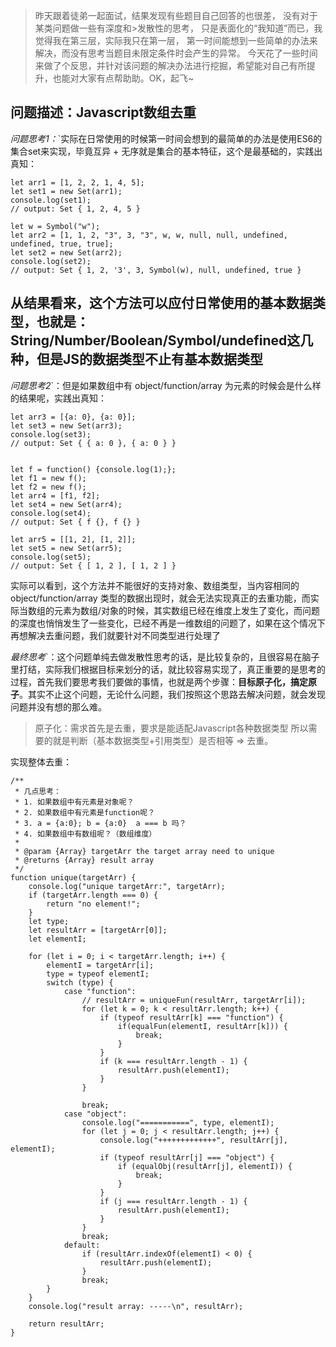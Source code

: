 >昨天跟着徒弟一起面试，结果发现有些题目自己回答的也很差，
>没有对于某类问题做一些有深度和>发散性的思考，
>只是表面化的“我知道”而已，我觉得我在第三层，实际我只在第一层，
>第一时间能想到一些简单的办法来解决，而没有思考当题目未限定条件时会产生的异常。
>今天花了一些时间来做了个反思，并针对该问题的解决办法进行挖掘，希望能对自己有所提升，也能对大家有点帮助助。OK，起飞~


**问题描述：Javascript数组去重**
--------
*问题思考1：*`实际在日常使用的时候第一时间会想到的最简单的办法是使用ES6的集合set来实现，毕竟互异 + 无序就是集合的基本特征，这个是最基础的，实践出真知：
```
let arr1 = [1, 2, 2, 1, 4, 5];
let set1 = new Set(arr1);
console.log(set1);
// output: Set { 1, 2, 4, 5 }

let w = Symbol("w");
let arr2 = [1, 1, 2, "3", 3, "3", w, w, null, null, undefined, undefined, true, true];
let set2 = new Set(arr2);
console.log(set2);
// output: Set { 1, 2, '3', 3, Symbol(w), null, undefined, true }
```

从结果看来，这个方法可以应付日常使用的基本数据类型，也就是：String/Number/Boolean/Symbol/undefined这几种，但是JS的数据类型不止有基本数据类型
------
*问题思考2*`：但是如果数组中有 object/function/array 为元素的时候会是什么样的结果呢，实践出真知：

```
let arr3 = [{a: 0}, {a: 0}];
let set3 = new Set(arr3);
console.log(set3);
// output: Set { { a: 0 }, { a: 0 } }


let f = function() {console.log(1);};
let f1 = new f();
let f2 = new f();
let arr4 = [f1, f2];
let set4 = new Set(arr4);
console.log(set4);
// output: Set { f {}, f {} }

let arr5 = [[1, 2], [1, 2]];
let set5 = new Set(arr5);
console.log(set5);
// output: Set { [ 1, 2 ], [ 1, 2 ] }
```
实际可以看到，这个方法并不能很好的支持对象、数组类型，当内容相同的object/function/array 类型的数据出现时，就会无法实现真正的去重功能，而实际当数组的元素为数组/对象的时候，其实数组已经在维度上发生了变化，而问题的深度也悄悄发生了一些变化，已经不再是一维数组的问题了，如果在这个情况下再想解决去重问题，我们就要针对不同类型进行处理了

*最终思考*`：这个问题单纯去做发散性思考的话，是比较复杂的，且很容易在脑子里打结，实际我们根据目标来划分的话，就比较容易实现了，真正重要的是思考的过程，首先我们要思考我们要做的事情，也就是两个步骤：**目标原子化，搞定原子**。其实不止这个问题，无论什么问题，我们按照这个思路去解决问题，就会发现问题并没有想的那么难。

>原子化：需求首先是去重，要求是能适配Javascript各种数据类型
>所以需要的就是判断（基本数据类型+引用类型）是否相等 => 去重。

实现整体去重：

```
/**
 * 几点思考：
 * 1. 如果数组中有元素是对象呢？
 * 2. 如果数组中有元素是function呢？ 
 * 3. a = {a:0}; b = {a:0}  a === b 吗？
 * 4. 如果数组中有数组呢？（数组维度）
 * 
 * @param {Array} targetArr the target array need to unique
 * @returns {Array} result array
 */
function unique(targetArr) {
    console.log("unique targetArr:", targetArr);
    if (targetArr.length === 0) {
        return "no element!";
    }
    let type;
    let resultArr = [targetArr[0]];
    let elementI;
    
    for (let i = 0; i < targetArr.length; i++) {
        elementI = targetArr[i];
        type = typeof elementI;
        switch (type) {
            case "function":
                // resultArr = uniqueFun(resultArr, targetArr[i]);
                for (let k = 0; k < resultArr.length; k++) {
                    if (typeof resultArr[k] === "function") {
                        if(equalFun(elementI, resultArr[k])) {
                            break;
                        }
                    }
                    if (k === resultArr.length - 1) {
                        resultArr.push(elementI);
                    }
                }

                break;
            case "object":
                console.log("===========", type, elementI);
                for (let j = 0; j < resultArr.length; j++) {
                    console.log("+++++++++++++", resultArr[j], elementI);
                    if (typeof resultArr[j] === "object") {
                        if (equalObj(resultArr[j], elementI)) {
                            break;
                        }
                    }
                    if (j === resultArr.length - 1) {
                        resultArr.push(elementI);
                    }
                }
                break;
            default:
                if (resultArr.indexOf(elementI) < 0) {
                    resultArr.push(elementI);
                }
                break;
        }
    }
    console.log("result array: -----\n", resultArr);
    
    return resultArr;
}
```
